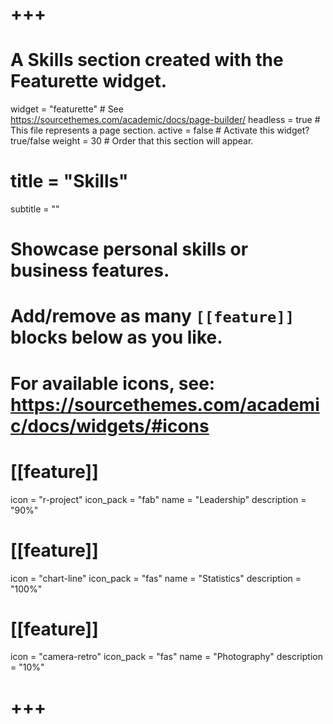 # +++
# A Skills section created with the Featurette widget.
widget = "featurette"  # See https://sourcethemes.com/academic/docs/page-builder/
headless = true  # This file represents a page section.
active = false  # Activate this widget? true/false
weight = 30  # Order that this section will appear.

# title = "Skills"
subtitle = ""

# Showcase personal skills or business features.
# 
# Add/remove as many `[[feature]]` blocks below as you like.
# 
# For available icons, see: https://sourcethemes.com/academic/docs/widgets/#icons

# [[feature]]
  icon = "r-project"
  icon_pack = "fab"
  name = "Leadership"
  description = "90%"
  
# [[feature]]
  icon = "chart-line"
  icon_pack = "fas"
  name = "Statistics"
  description = "100%"  
  
# [[feature]]
  icon = "camera-retro"
  icon_pack = "fas"
  name = "Photography"
  description = "10%"

# +++
